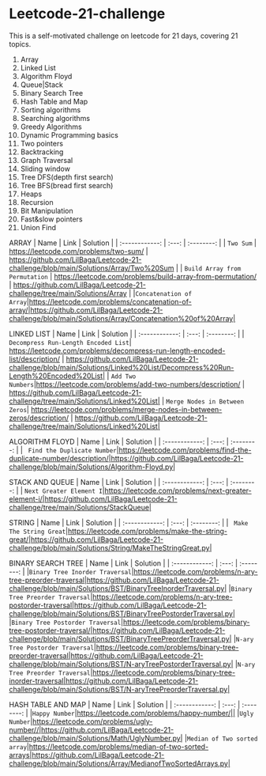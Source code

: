 # Leetcode-21-challenge
This is a self-motivated challenge on leetcode for 21 days, covering 21 topics.
1) Array
2) Linked List
3) Algorithm Floyd
4) Queue|Stack
5) Binary Search Tree
6) Hash Table and Map
7) Sorting algorithms
8) Searching algorithms
9) Greedy Algorithms
10) Dynamic Programming basics
11) Two pointers 
12) Backtracking 
13) Graph Traversal
14) Sliding window
15) Tree DFS(depth first search)
16) Tree BFS(bread first search)
17) Heaps
18) Recursion
19) Bit Manipulation
20) Fast&slow pointers
21) Union Find

ARRAY
| Name     | Link      | Solution  |
| :------------: |   :---:       | :--------: |
| `Two Sum`        | https://leetcode.com/problems/two-sum/         | https://github.com/LilBaga/Leetcode-21-challenge/blob/main/Solutions/Array/Two%20Sum   |
| `Build Array from Permutation`         | https://leetcode.com/problems/build-array-from-permutation/        | https://github.com/LilBaga/Leetcode-21-challenge/tree/main/Solutions/Array  |
|`Concatenation of Array`|https://leetcode.com/problems/concatenation-of-array/|https://github.com/LilBaga/Leetcode-21-challenge/blob/main/Solutions/Array/Concatenation%20of%20Array|

LINKED LIST
| Name     | Link      | Solution  |
| :------------: |   :---:       | :--------: |
| `Decompress Run-Length Encoded List`| https://leetcode.com/problems/decompress-run-length-encoded-list/description/ | https://github.com/LilBaga/Leetcode-21-challenge/blob/main/Solutions/Linked%20List/Decompress%20Run-Length%20Encoded%20List|
| `Add Two Numbers`|https://leetcode.com/problems/add-two-numbers/description/ | https://github.com/LilBaga/Leetcode-21-challenge/tree/main/Solutions/Linked%20List|
| `Merge Nodes in Between Zeros`| https://leetcode.com/problems/merge-nodes-in-between-zeros/description/  | https://github.com/LilBaga/Leetcode-21-challenge/tree/main/Solutions/Linked%20List|

ALGORITHM FLOYD
| Name     | Link      | Solution  |
| :------------: |   :---:       | :--------: |
| ` Find the Duplicate Number`|https://leetcode.com/problems/find-the-duplicate-number/description/|https://github.com/LilBaga/Leetcode-21-challenge/blob/main/Solutions/Algorithm-Floyd.py|

STACK AND QUEUE
| Name     | Link      | Solution  |
| :------------: |   :---:       | :--------: |
| `Next Greater Element I`|https://leetcode.com/problems/next-greater-element-i/|https://github.com/LilBaga/Leetcode-21-challenge/tree/main/Solutions/StackQueue|

STRING
| Name     | Link      | Solution  |
| :------------: |   :---:       | :--------: |
| ` Make The String Great`|https://leetcode.com/problems/make-the-string-great/|https://github.com/LilBaga/Leetcode-21-challenge/blob/main/Solutions/String/MakeTheStringGreat.py|

BINARY SEARCH TREE
| Name     | Link      | Solution  |
| :------------: |   :---:       | :--------: |
|`Binary Tree Inorder Traversal`|https://leetcode.com/problems/n-ary-tree-preorder-traversal|https://github.com/LilBaga/Leetcode-21-challenge/blob/main/Solutions/BST/BinaryTreeInorderTraversal.py|
|`Binary Tree Preorder Traversal`|https://leetcode.com/problems/n-ary-tree-postorder-traversal|https://github.com/LilBaga/Leetcode-21-challenge/blob/main/Solutions/BST/BinaryTreePostorderTraversal.py|
|`Binary Tree Postorder Traversal`|https://leetcode.com/problems/binary-tree-postorder-traversal/|https://github.com/LilBaga/Leetcode-21-challenge/blob/main/Solutions/BST/BinaryTreePreorderTraversal.py|
|`N-ary Tree Postorder Traversal`|https://leetcode.com/problems/binary-tree-preorder-traversal|https://github.com/LilBaga/Leetcode-21-challenge/blob/main/Solutions/BST/N-aryTreePostorderTraversal.py|
|`N-ary Tree Preorder Traversal`|https://leetcode.com/problems/binary-tree-inorder-traversal|https://github.com/LilBaga/Leetcode-21-challenge/blob/main/Solutions/BST/N-aryTreePreorderTraversal.py|

HASH TABLE AND MAP
| Name     | Link      | Solution  |
| :------------: |   :---:       | :--------: |
|`Happy Number`|https://leetcode.com/problems/happy-number/||
|`Ugly Number`|https://leetcode.com/problems/ugly-number//|https://github.com/LilBaga/Leetcode-21-challenge/blob/main/Solutions/Math/UglyNumber.py|
|`Median of Two sorted array`|https://leetcode.com/problems/median-of-two-sorted-arrays|https://github.com/LilBaga/Leetcode-21-challenge/blob/main/Solutions/Array/MedianofTwoSortedArrays.py|
